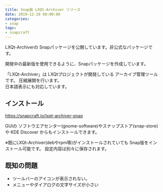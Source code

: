 ```yaml
---
title: Snap版 LXQt-Archiver リリース
date: 2019-12-28 00:00:00
categories:
- snap
tags:
- snapcraft
---
```


LXQt-Archiverの Snapパッケージを公開しています。非公式なパッケージです。

開発中の最新版を使用できるように、Snapパッケージを作成しています。

「LXQt-Archiver」は LXQtプロジェクトが開発している アーカイブ管理ツールです。
圧縮展開を行います。  
日本語表示にも対応しています。

## インストール

<https://snapcraft.io/lxqt-archiver-snap>

GUIの ソフトウエアセンター(gnome-software)やスナップストア(snap-store)や KDE Discover からもインストールできます。

※既にLXQt-Archiver(debやrpm等)がインストールされていても Snap版をインストール可能です。
設定内容は別々に保存されます。

## 既知の問題

* ツールバーのアイコンが表示されない。
* メニューやダイアログの文字サイズが小さい
